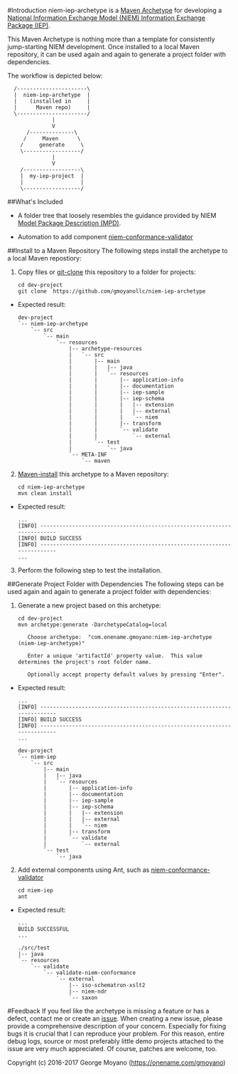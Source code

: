 #Introduction
niem-iep-archetype is a [Maven Archetype](https://maven.apache.org/guides/introduction/introduction-to-archetypes.html) for developing a [National Information Exchange Model (NIEM) Information Exchange Package (IEP)](https://www.niem.gov/technical/Pages/Exchange-Assemble-And-Document.aspx).  

This Maven Archetype is nothing more than a template for consistently jump-starting NIEM development.  Once installed to a local Maven repository, it can be used again and again to generate a project folder with dependencies.  

The workflow is depicted below:
  ```
    /----------------------\
    |  niem-iep-archetype  |
    |    (installed in     |
    |      Maven repo)     |
    \----------------------/
                |
                V 
        /--------------\
       /     Maven      \
      /     generate     \
      \------------------/
                |
                V 
      /------------------\
      |  my-iep-project  |
      |                  |
      \------------------/
  ```
##What's Included

* A folder tree that loosely resembles the guidance provided by NIEM 
  [Model Package Description (MPD)](https://reference.niem.gov/niem/specification/model-package-description/3.0/model-package-description-3.0.html#appendix_E). 

* Automation to add component 
  [niem-conformance-validator](https://github.com/gmoyanollc/niem-conformance-validator)

##Install to a Maven Repository
The following steps install the archetype to a local Maven repostiory:

1. Copy files or [git-clone](https://git-scm.com) this repository to a folder for projects:
    ```
    cd dev-project
    git clone  https://github.com/gmoyanollc/niem-iep-archetype
    ```
  * Expected result:
    ```
    dev-project
    `-- niem-iep-archetype
        `-- src
            `-- main
                `-- resources
                    |-- archetype-resources
                    |   `-- src
                    |       |-- main
                    |       |   |-- java
                    |       |   `-- resources
                    |       |       |-- application-info
                    |       |       |-- documentation
                    |       |       |-- iep-sample
                    |       |       |-- iep-schema
                    |       |       |   |-- extension
                    |       |       |   |-- external
                    |       |       |   `-- niem
                    |       |       |-- transform
                    |       |       `-- validate
                    |       |           `-- external
                    |       `-- test
                    |           `-- java
                    `-- META-INF
                        `-- maven
    ```
2. [Maven-install](https://maven.apache.org/download.cgi) this archetype to a Maven repository:
    ```
    cd niem-iep-archetype
    mvn clean install
    ```
  * Expected result:
    ```
    ...
    [INFO] ------------------------------------------------------------------------
    [INFO] BUILD SUCCESS
    [INFO] ------------------------------------------------------------------------
    ...
    ```
3. Perform the following step to test the installation.

##Generate Project Folder with Dependencies
The following steps can be used again and again to generate a project folder with dependencies:

1. Generate a new project based on this archetype:
    ```
    cd dev-project
    mvn archetype:generate -DarchetypeCatalog=local

       Choose archetype:  "com.onename.gmoyano:niem-iep-archetype (niem-iep-archetype)"
       
       Enter a unique 'artifactId' property value.  This value determines the project's root folder name.
       
       Optionally accept property default values by pressing "Enter".
    ```
  * Expected result:
    ```
    ...
    [INFO] ------------------------------------------------------------------------
    [INFO] BUILD SUCCESS
    [INFO] ------------------------------------------------------------------------
    ...
    
    dev-project
    `-- niem-iep
        `-- src
            |-- main
            |   |-- java
            |   `-- resources
            |       |-- application-info
            |       |-- documentation
            |       |-- iep-sample
            |       |-- iep-schema
            |       |   |-- extension
            |       |   |-- external
            |       |   `-- niem
            |       |-- transform
            |       `-- validate
            |           `-- external
            `-- test
                `-- java
    ```
2. Add external components using Ant, such as [niem-conformance-validator]( https://github.com/gmoyanollc/niem-conformance-validator)
    ```
    cd niem-iep
    ant
    ```
  * Expected result:
    ```
    ...
    BUILD SUCCESSFUL
    ...
    
    ./src/test
    |-- java
    `-- resources
        `-- validate
            `-- validate-niem-conformance
                `-- external
                    |-- iso-schematron-xslt2
                    |-- niem-ndr
                    `-- saxon
    ```
#Feedback
If you feel like the archetype is missing a feature or has a defect, contact me or create an [issue](https://github.com/gmoyanollc/niem-iep-archetype/issues). When creating a new issue, please provide a comprehensive description of your concern. Especially for fixing bugs it is crucial that I can reproduce your problem. For this reason, entire debug logs, source or most preferably little demo projects attached to the issue are very much appreciated. Of course, patches are welcome, too.

Copyright (c) 2016-2017 George Moyano (https://onename.com/gmoyano)

